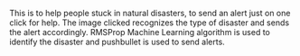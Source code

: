 This is to help people stuck in natural disasters, to send an alert just on one click for help. The image clicked recognizes the type of disaster and sends the alert accordingly. RMSProp Machine Learning algorithm is used to identify the disaster and pushbullet is used to send alerts. 
